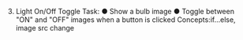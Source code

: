 3. Light On/Off Toggle Task: 
● Show a bulb image 
● Toggle between "ON" and "OFF" images when a button is clicked 
Concepts:if...else, image src change 
